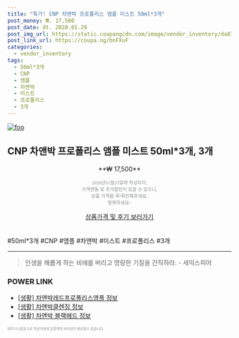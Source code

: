 ```yaml
--- 
title: "특가! CNP 차앤박 프로폴리스 앰플 미스트 50ml*3개" 
post_money: ₩. 17,500 
post_date: dt. 2020.01.29 
post_img_url: https://static.coupangcdn.com/image/vendor_inventory/da87/dfdc64c533ec136852d06c5d206e0f1a1ef7917b82726858ece2dbee48ac.jpg 
post_link_url: https://coupa.ng/bnFXuF 
categories: 
  - vendor_inventory 
tags: 
  - 50ml*3개 
  - CNP 
  - 앰플 
  - 차앤박 
  - 미스트 
  - 프로폴리스 
  - 3개 
--- 
```

[![foo](https://static.coupangcdn.com/image/vendor_inventory/da87/dfdc64c533ec136852d06c5d206e0f1a1ef7917b82726858ece2dbee48ac.jpg)](https://coupa.ng/bnFXuF) 

## CNP 차앤박 프로폴리스 앰플 미스트 50ml*3개, 3개 
<p style="text-align: center;">**₩ 17,500**</p> 
<p style="text-align: center;"><span style="color: #898c8f; font-family: Georgia,Times,serif; font-size: 0.75em;">2020년01월29일에 작성되어, <br>가격변동 및 추가할인이 있을 수 있으니,<br> 상품 가격을 꼭!확인해주세요.<br>행복하세요~</span> 
</p>	 
<div markdown="0" style="text-align: center;"><a href="https://coupa.ng/bnFXuF" class="btn btn--success">상품가격 및 후기 보러가기</a></div> 
<br><br> 
  #50ml*3개 #CNP #앰플 #차앤박 #미스트 #프로폴리스 #3개 
<hr> 

> 인생을 해롭게 하는 비애를 버리고 명랑한 기질을 간직하라. - 세익스피어 


### POWER LINK

* <a href="https://blog.naver.com/sakai111/221767112321" target="_blank"> [생활] 차앤박레드프로폴리스앰플 정보 </a>
* <a href="https://blog.naver.com/santokki14/221768790696" target="_blank"> [생활] 차앤박클렌징 정보 </a>
* <a href="https://blog.naver.com/sakai111/221766100776" target="_blank"> [생활] 차앤박 블랙헤드 정보 </a>

<span style="color: #898c8f; font-family: Georgia,Times,serif; font-size: 0.55em;">파트너스활동으로 작성자에게 일정액의 커미션이 제공될수 있습니다.</span> 
